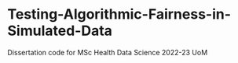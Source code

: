 # Testing-Algorithmic-Fairness-in-Simulated-Data
Dissertation code for MSc Health Data Science 2022-23 UoM
